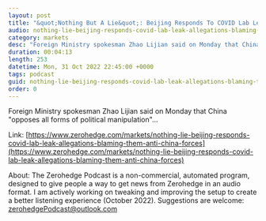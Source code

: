 ```yaml
---
layout: post
title: "&quot;Nothing But A Lie&quot;: Beijing Responds To COVID Lab Leak Allegations, Blaming Them On &quot;Anti-China Forces&quot;"
audio: nothing-lie-beijing-responds-covid-lab-leak-allegations-blaming-them-anti-china-forces-0
category: markets
desc: "Foreign Ministry spokesman Zhao Lijian said on Monday that China &quot;opposes all forms of political manipulation&quot;..."
duration: 00:04:13
length: 253
datetime: Mon, 31 Oct 2022 22:45:00 +0000
tags: podcast
guid: nothing-lie-beijing-responds-covid-lab-leak-allegations-blaming-them-anti-china-forces-0
order: 0
---
```

Foreign Ministry spokesman Zhao Lijian said on Monday that China &quot;opposes all forms of political manipulation&quot;...

Link: [https://www.zerohedge.com/markets/nothing-lie-beijing-responds-covid-lab-leak-allegations-blaming-them-anti-china-forces](https://www.zerohedge.com/markets/nothing-lie-beijing-responds-covid-lab-leak-allegations-blaming-them-anti-china-forces)

About: The Zerohedge Podcast is a non-commercial, automated program, designed to give people a way to get news from Zerohedge in an audio format.  I am actively working on tweaking and improving the setup to create a better listening experience (October 2022).  Suggestions are welcome: [zerohedgePodcast@outlook.com](mailto:zerohedgePodcast@outlook.com)
